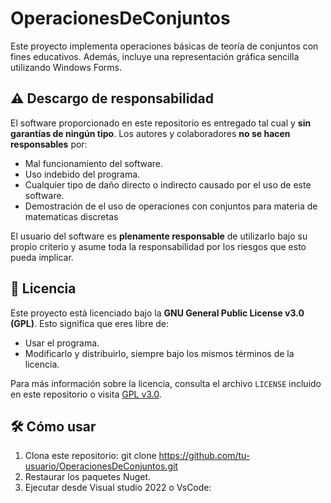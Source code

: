 # OperacionesDeConjuntos

Este proyecto implementa operaciones básicas de teoría de conjuntos con fines educativos. Además, incluye una representación gráfica sencilla utilizando Windows Forms.

## ⚠️ Descargo de responsabilidad
El software proporcionado en este repositorio es entregado tal cual y **sin garantías de ningún tipo**. Los autores y colaboradores **no se hacen responsables** por:
- Mal funcionamiento del software.
- Uso indebido del programa.
- Cualquier tipo de daño directo o indirecto causado por el uso de este software.
- Demostración de el uso de operaciones con conjuntos para materia de matematicas discretas

El usuario del software es **plenamente responsable** de utilizarlo bajo su propio criterio y asume toda la responsabilidad por los riesgos que esto pueda implicar.

## 📜 Licencia
Este proyecto está licenciado bajo la **GNU General Public License v3.0 (GPL)**. Esto significa que eres libre de:
- Usar el programa.
- Modificarlo y distribuirlo, siempre bajo los mismos términos de la licencia.

Para más información sobre la licencia, consulta el archivo `LICENSE` incluido en este repositorio o visita [GPL v3.0](https://www.gnu.org/licenses/gpl-3.0.en.html).

## 🛠 Cómo usar
1. Clona este repositorio: 
   git clone https://github.com/tu-usuario/OperacionesDeConjuntos.git
2. Restaurar los paquetes Nuget.
3. Ejecutar desde Visual studio 2022 o VsCode:  

